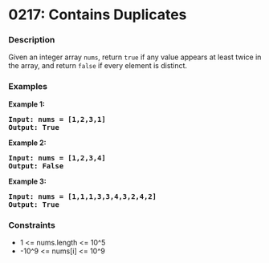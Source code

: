 # 0217: Contains Duplicates

### Description
Given an integer array <code>nums</code>, return <code>true</code> if any value appears at least twice in the array, and return <code>false</code> if every element is distinct.

### Examples

<p><strong>Example 1:</strong></p>

<pre><strong>Input: nums = [1,2,3,1]</strong>
<strong>Output: True</strong>
</pre>

<p><strong>Example 2:</strong></p>

<pre><strong>Input: nums = [1,2,3,4]</strong>
<strong>Output: False</strong>
</pre>

<p><strong>Example 3:</strong></p>

<pre><strong>Input: nums = [1,1,1,3,3,4,3,2,4,2]</strong>
<strong>Output: True</strong>
</pre>

### Constraints
<ul>
	<li>1 <= nums.length <= 10^5</li>
	<li>-10^9 <= nums[i] <= 10^9</li>
</ul>

